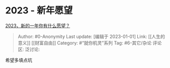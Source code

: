 # 2023 - 新年愿望
[2023，新的一年你有什么愿望？](https://www.zhihu.com/question/575934739/answer/2824359680)

> Author: #0-Anonymity
> Last update: [编辑于 2023-01-01]
> Link: [[人生的意义]] [[财富自由]]
> Category: #“就你机灵”系列
> Tag: #6-其它/杂论
> 评论区:
> 泛讨论:

希望多填点坑
